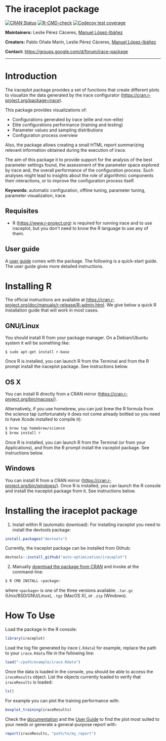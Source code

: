 
# The iraceplot package

<!-- badges: start -->
[![CRAN
Status](https://www.r-pkg.org/badges/version-last-release/iraceplot)](https://cran.r-project.org/package=iraceplot)
[![R-CMD-check](https://github.com/auto-optimization/iraceplot/workflows/R-CMD-check/badge.svg)](https://github.com/auto-optimization/iraceplot/actions)
[![Codecov test coverage](https://codecov.io/gh/auto-optimization/iraceplot/branch/master/graph/badge.svg)](https://codecov.io/gh/auto-optimization/iraceplot?branch=master)
<!-- badges: end -->

**Maintainers:** Leslie Pérez Cáceres, [Manuel López-Ibáñez](http://lopez-ibanez.eu)

**Creators:** Pablo Oñate Marín, Leslie Pérez Cáceres, [Manuel López-Ibáñez](http://lopez-ibanez.eu)

**Contact:** <https://groups.google.com/d/forum/irace-package>

---------------------------------------

Introduction
============

The iraceplot package provides a set of functions that create different plots to visualize
the data generated by the irace configurator (https://cran.r-project.org/package=irace).

This package provides visualizations of:

- Configurations generated by irace (elite and non-elite)
- Elite configurations performance (training and testing)
- Parameter values and sampling distributions
- Configuration process overview

Also, the package allows creating a small HTML report summarizing relevant information obtained during the execution of irace.

The aim of this package it to provide support for the analysis of the best parameter settings found, the assessment of the parameter space explored by irace and, the overall performance of the configuration process. Such analyses might lead to insights about the role of algorithmic components their interactions, or to improve the configuration process itself.

**Keywords:** automatic configuration, offline tuning, parameter tuning, parameter visualization, irace.


Requisites
--------------

 * R (<https://www.r-project.org>) is required for running irace and to use iraceplot, but
   you don't need to know the R language to use any of them.

User guide
----------

A [user guide](https://auto-optimization.github.io/iraceplot/articles/user_guide/guide.html)
comes with the package. The following is a quick-start guide. The user guide gives more detailed
instructions.


Installing R
============

The official instructions are available at
<https://cran.r-project.org/doc/manuals/r-release/R-admin.html>. We give below
a quick R installation guide that will work in most cases.

GNU/Linux
---------

You should install R from your package manager. On a Debian/Ubuntu system it
will be something like:

    $ sudo apt-get install r-base

Once R is installed, you can launch R from the Terminal and from the R
prompt install the iraceplot package. See instructions below.


OS X
----

You can install R directly from a CRAN mirror
(<https://cran.r-project.org/bin/macosx/>).

Alternatively, if you use homebrew, you can just brew the R formula
from the science tap (unfortunately it does not come already bottled
so you need to have Xcode installed to compile it):

```bash
$ brew tap homebrew/science
$ brew install r
```

Once R is installed, you can launch R from the Terminal (or from your
Applications), and from the R prompt install the iraceplot package. See
instructions below.

Windows
-------

You can install R from a CRAN mirror
(<https://cran.r-project.org/bin/windows/>). Once R is installed, you can
launch the R console and install the iraceplot package from it. See instructions
below.



Installing the iraceplot package
============================

1. Install within R (automatic download):
For installing iraceplot you need to install the devtools package:

``` r
install.packages("devtools")
```
Currently, the iraceplot package can be installed from Gtihub:

``` r
devtools::install_github("auto-optimization/iraceplot")

```
2. Manually
   [download the package from CRAN](https://cran.r-project.org/package=iraceplot/)
   and invoke at the command-line:
```bash
$ R CMD INSTALL <package>
```
   where `<package>` is one of the three versions available: `.tar.gz`
   (Unix/BSD/GNU/Linux), `.tgz` (MacOS X), or `.zip` (Windows).
   

How To Use
===========================

Load the package in the R console:

``` r
library(iraceplot)
```

Load the log file generated by irace (`.Rdata`) for example, replace the path to your `irace.Rdata` file in the following line:

``` r
load("~/path/example/irace.Rdata")
```
 
Once the data is loaded in the console, you should be able to access the `iraceResults` object. List the
objects currently loaded to verify that `iraceResults` is loaded:
``` r
ls()
```

For example you can plot the training performance with:
```r
boxplot_training(iraceResults)
```

Check the [documentation](https://auto-optimization.github.io/iraceplot/reference/index.html) and the [User Guide](https://auto-optimization.github.io/iraceplot/articles/user_guide/guide.html) to find the plot most suited to your needs or generate a general-purpose report with:

``` r
report(iraceResults, "path/to/my_report")
```
